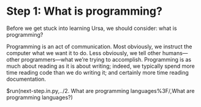 # Step 1: What is programming?

Before we get stuck into learning Ursa, we should consider: what is programming?

Programming is an act of communication. Most obviously, we instruct the computer what we want it to do. Less obviously, we tell other humans—other programmers—what we’re trying to accomplish. Programming is as much about reading as it is about writing; indeed, we typically spend more time reading code than we do writing it; and certainly more time reading documentation.

$run(next-step.in.py,../2. What are programming languages%3F/,What are programming languages?)
